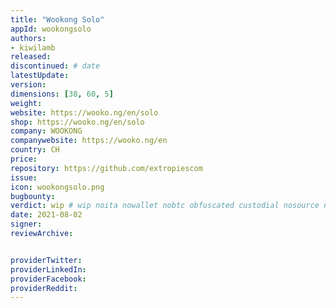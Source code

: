 ```yaml
---
title: "Wookong Solo"
appId: wookongsolo
authors:
- kiwilamb
released: 
discontinued: # date
latestUpdate:
version:
dimensions: [38, 60, 5]
weight: 
website: https://wooko.ng/en/solo
shop: https://wooko.ng/en/solo
company: WOOKONG
companywebsite: https://wooko.ng/en
country: CH
price: 
repository: https://github.com/extropiescom
issue:
icon: wookongsolo.png
bugbounty:
verdict: wip # wip noita nowallet nobtc obfuscated custodial nosource nonverifiable reproducible bounty defunct
date: 2021-08-02
signer:
reviewArchive:


providerTwitter: 
providerLinkedIn: 
providerFacebook: 
providerReddit: 
---
```


